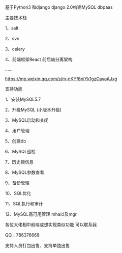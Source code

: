 
基于Python3 和django django 2.0构建MySQL dbpaas

主要技术栈

1、salt

2、svn

3、celery

4、前端框架React 前后端分离架构

......

https://mp.weixin.qq.com/s/m-nKYf6niYk1gzOavoAJxg 


支持功能 

1、安装MySQL5.7 

2、升级MySQL (小版本升级)

3、MySQL启动和关闭

4、用户管理

5、创建db 

6、MySQL巡检

7、历史锁信息

8、MySQL参数查看

9、备份管理

10、SQL优化

11、SQL执行和审计

12、MySQL高可用管理 mha以及mgr

各位大佬相中前端或想实现类似功能 可以联系我

QQ：786376668 

支持人员打包出售、支持单独出售
